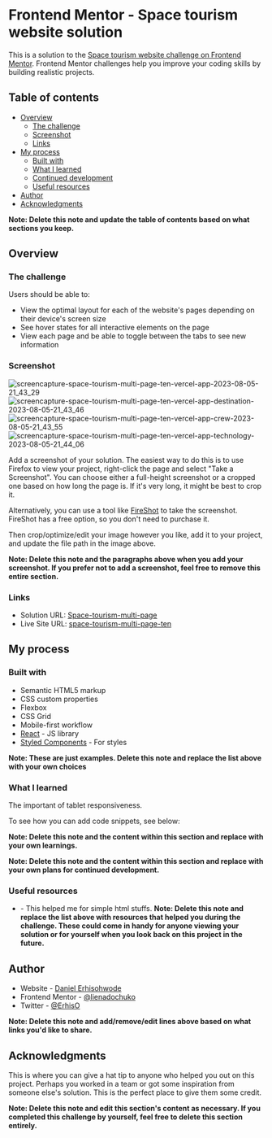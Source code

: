 # Frontend Mentor - Space tourism website solution

This is a solution to the [Space tourism website challenge on Frontend Mentor](https://www.frontendmentor.io/challenges/space-tourism-multipage-website-gRWj1URZ3). Frontend Mentor challenges help you improve your coding skills by building realistic projects. 

## Table of contents

- [Overview](#overview)
  - [The challenge](#the-challenge)
  - [Screenshot](#screenshot)
  - [Links](#links)
- [My process](#my-process)
  - [Built with](#built-with)
  - [What I learned](#what-i-learned)
  - [Continued development](#continued-development)
  - [Useful resources](#useful-resources)
- [Author](#author)
- [Acknowledgments](#acknowledgments)

**Note: Delete this note and update the table of contents based on what sections you keep.**

## Overview

### The challenge

Users should be able to:

- View the optimal layout for each of the website's pages depending on their device's screen size
- See hover states for all interactive elements on the page
- View each page and be able to toggle between the tabs to see new information

### Screenshot
![screencapture-space-tourism-multi-page-ten-vercel-app-2023-08-05-21_43_29](https://github.com/lienadochuko/Space-tourism-multi-page/assets/66309753/3593ca10-ab22-424e-9c28-1695ef2dfcde)
![screencapture-space-tourism-multi-page-ten-vercel-app-destination-2023-08-05-21_43_46](https://github.com/lienadochuko/Space-tourism-multi-page/assets/66309753/153872fa-0fb6-4eda-9c8e-f5cd28394113)
![screencapture-space-tourism-multi-page-ten-vercel-app-crew-2023-08-05-21_43_55](https://github.com/lienadochuko/Space-tourism-multi-page/assets/66309753/8ceafe32-890b-4a62-ae2a-1b333af2dd62)
![screencapture-space-tourism-multi-page-ten-vercel-app-technology-2023-08-05-21_44_06](https://github.com/lienadochuko/Space-tourism-multi-page/assets/66309753/8c100f10-cb2a-4825-ae2b-d7f0e74e7660)


Add a screenshot of your solution. The easiest way to do this is to use Firefox to view your project, right-click the page and select "Take a Screenshot". You can choose either a full-height screenshot or a cropped one based on how long the page is. If it's very long, it might be best to crop it.

Alternatively, you can use a tool like [FireShot](https://getfireshot.com/) to take the screenshot. FireShot has a free option, so you don't need to purchase it. 

Then crop/optimize/edit your image however you like, add it to your project, and update the file path in the image above.

**Note: Delete this note and the paragraphs above when you add your screenshot. If you prefer not to add a screenshot, feel free to remove this entire section.**

### Links

- Solution URL: [Space-tourism-multi-page](https://github.com/lienadochuko/Space-tourism-multi-page)
- Live Site URL: [space-tourism-multi-page-ten](https://space-tourism-multi-page-ten.vercel.app/)

## My process

### Built with

- Semantic HTML5 markup
- CSS custom properties
- Flexbox
- CSS Grid
- Mobile-first workflow
- [React](https://reactjs.org/) - JS library
- [Styled Components](https://styled-components.com/) - For styles

**Note: These are just examples. Delete this note and replace the list above with your own choices**

### What I learned

The important of tablet responsiveness.

To see how you can add code snippets, see below:

<!-- ```html
<h1>Some HTML code I'm proud of</h1>
```
```css
.proud-of-this-css {
  color: papayawhip;
}
```
```js
const proudOfThisFunc = () => {
  console.log('🎉')
}
``` -->

**Note: Delete this note and the content within this section and replace with your own learnings.**

**Note: Delete this note and the content within this section and replace with your own plans for continued development.**

### Useful resources

- [](https://www.w3schools.com/) - This helped me for simple html stuffs.
**Note: Delete this note and replace the list above with resources that helped you during the challenge. These could come in handy for anyone viewing your solution or for yourself when you look back on this project in the future.**

## Author

- Website - [Daniel Erhisohwode](https://erhisdaniel.netlify.app/)
- Frontend Mentor - [@lienadochuko](https://www.frontendmentor.io/profile/lienadochuko)
- Twitter - [@ErhisO](https://www.twitter.com/@ErhisO)

**Note: Delete this note and add/remove/edit lines above based on what links you'd like to share.**

## Acknowledgments

This is where you can give a hat tip to anyone who helped you out on this project. Perhaps you worked in a team or got some inspiration from someone else's solution. This is the perfect place to give them some credit.

**Note: Delete this note and edit this section's content as necessary. If you completed this challenge by yourself, feel free to delete this section entirely.**

